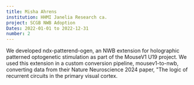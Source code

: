 ```yaml
---
title: Misha Ahrens
institution: HHMI Janelia Research ca.
project: SCGB NWB Adoption
Dates: 2022-01-01 to 2022-12-31
number: 2
---
```

We developed ndx-patterend-ogen, an NWB extension for holographic patterned optogenetic stimulation as part of the MouseV1 U19 project. We used this extension in a custom conversion pipeline, mousev1-to-nwb, converting data from their Nature Neuroscience 2024 paper, "The logic of recurrent circuits in the primary visual cortex.